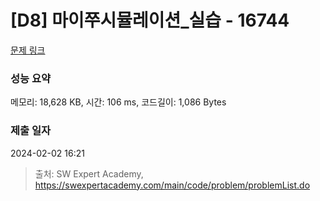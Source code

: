 # [D8] 마이쭈시뮬레이션_실습 - 16744 

[문제 링크](https://swexpertacademy.com/main/code/problem/problemDetail.do?contestProbId=AYZ8hQW6H80DFARM) 

### 성능 요약

메모리: 18,628 KB, 시간: 106 ms, 코드길이: 1,086 Bytes

### 제출 일자

2024-02-02 16:21



> 출처: SW Expert Academy, https://swexpertacademy.com/main/code/problem/problemList.do